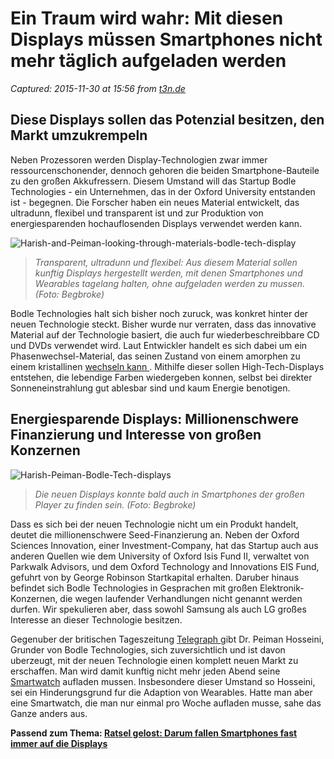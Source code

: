 # Ein Traum wird wahr: Mit diesen Displays müssen Smartphones nicht mehr täglich aufgeladen werden

_Captured: 2015-11-30 at 15:56 from [t3n.de](http://t3n.de/news/akku-sparende-displays-technologie-661260/?utm_source=feedburner+t3n+News+12.000er&utm_medium=feed&utm_campaign=Feed%3A+aktuell%2Ffeeds%2Frss+%28t3n+News%29)_

## Diese Displays sollen das Potenzial besitzen, den Markt umzukrempeln

Neben Prozessoren werden Display-Technologien zwar immer ressourcenschonender, dennoch gehoren die beiden Smartphone-Bauteile zu den großen Akkufressern. Diesem Umstand will das Startup Bodle Technologies - ein Unternehmen, das in der Oxford University entstanden ist - begegnen. Die Forscher haben ein neues Material entwickelt, das ultradunn, flexibel und transparent ist und zur Produktion von energiesparenden hochauflosenden Displays verwendet werden kann.

![Harish-and-Peiman-looking-through-materials-bodle-tech-display](http://t3n.de/news/wp-content/uploads/2015/11/Harish-and-Peiman-looking-through-materials-bodle-tech-display-595x397.jpg)

> _Transparent, ultradunn und flexibel: Aus diesem Material sollen kunftig Displays hergestellt werden, mit denen Smartphones und Wearables tagelang halten, ohne aufgeladen werden zu mussen. (Foto: Begbroke)_

Bodle Technologies halt sich bisher noch zuruck, was konkret hinter der neuen Technologie steckt. Bisher wurde nur verraten, dass das innovative Material auf der Technologie basiert, die auch fur wiederbeschreibbare CD und DVDs verwendet wird. Laut Entwickler handelt es sich dabei um ein Phasenwechsel-Material, das seinen Zustand von einem amorphen zu einem kristallinen [wechseln kann ](http://www.theengineer.co.uk/more-sectors/electronics/uk-developed-phase-change-material-has-host-of-applications/1021374.article). Mithilfe dieser sollen High-Tech-Displays entstehen, die lebendige Farben wiedergeben konnen, selbst bei direkter Sonneneinstrahlung gut ablesbar sind und kaum Energie benotigen.

## Energiesparende Displays: Millionenschwere Finanzierung und Interesse von großen Konzernen

![Harish-Peiman-Bodle-Tech-displays](http://t3n.de/news/wp-content/uploads/2015/11/Harish-Peiman-Bodle-Tech-displays-595x397.jpg)

> _Die neuen Displays konnte bald auch in Smartphones der großen Player zu finden sein. (Foto: Begbroke)_

Dass es sich bei der neuen Technologie nicht um ein Produkt handelt, deutet die millionenschwere Seed-Finanzierung an. Neben der Oxford Sciences Innovation, einer Investment-Company, hat das Startup auch aus anderen Quellen wie dem University of Oxford Isis Fund II, verwaltet von Parkwalk Advisors, und dem Oxford Technology and Innovations EIS Fund, gefuhrt von by George Robinson Startkapital erhalten. Daruber hinaus befindet sich Bodle Technologies in Gesprachen mit großen Elektronik-Konzernen, die wegen laufender Verhandlungen nicht genannt werden durfen. Wir spekulieren aber, dass sowohl Samsung als auch LG großes Interesse an dieser Technologie besitzen.

Gegenuber der britischen Tageszeitung [Telegraph ](http://www.telegraph.co.uk/finance/businessclub/technology/12008390/Is-this-the-end-of-constant-smartphone-recharging.html) gibt Dr. Peiman Hosseini, Grunder von Bodle Technologies, sich zuversichtlich und ist davon uberzeugt, mit der neuen Technologie einen komplett neuen Markt zu erschaffen. Man wird damit kunftig nicht mehr jeden Abend seine [Smartwatch](http://t3n.de/news/beste-smartwatch-modelle-659381/) aufladen mussen. Insbesondere dieser Umstand so Hosseini, sei ein Hinderungsgrund fur die Adaption von Wearables. Hatte man aber eine Smartwatch, die man nur einmal pro Woche aufladen musse, sahe das Ganze anders aus.

**Passend zum Thema: [Ratsel gelost: Darum fallen Smartphones fast immer auf die Displays](http://t3n.de/news/smartphones-display-660848/)**
